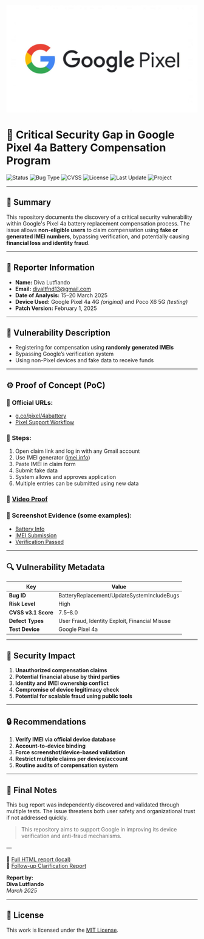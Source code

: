 <p align="center">
  <img src="./pxl.jpg" alt="Google Pixel Banner" width="600">
</p>


# 🔐 Critical Security Gap in Google Pixel 4a Battery Compensation Program

![Status](https://img.shields.io/badge/status-under%20review-yellow)
![Bug Type](https://img.shields.io/badge/type-security--bug-red)
![CVSS](https://img.shields.io/badge/CVSS-7.5--8.0-critical)
![License](https://img.shields.io/badge/license-MIT-blue)
![Last Update](https://img.shields.io/badge/last%20update-March%202025-brightgreen)
![Project](https://img.shields.io/badge/project-bug--report-orange)

---

## 🧾 Summary

This repository documents the discovery of a critical security vulnerability within Google's Pixel 4a battery replacement compensation process. The issue allows **non-eligible users** to claim compensation using **fake or generated IMEI numbers**, bypassing verification, and potentially causing **financial loss and identity fraud**.

---

## 👤 Reporter Information

- **Name:** Diva Lutfiando  
- **Email:** divaltfnd13@gmail.com  
- **Date of Analysis:** 15–20 March 2025  
- **Device Used:** Google Pixel 4a 4G *(original)* and Poco X6 5G *(testing)*  
- **Patch Version:** February 1, 2025  

---

## 🧪 Vulnerability Description

- Registering for compensation using **randomly generated IMEIs**
- Bypassing Google’s verification system
- Using non-Pixel devices and fake data to receive funds

---

## ⚙️ Proof of Concept (PoC)

### 🔗 Official URLs:
- [g.co/pixel/4abattery](https://g.co/pixel/4abattery)
- [Pixel Support Workflow](https://support.google.com/pixelphone/workflow/15642495)

### 🧪 Steps:

1. Open claim link and log in with any Gmail account  
2. Use IMEI generator ([imei.info](https://www.imei.info/imei-generator/))  
3. Paste IMEI in claim form  
4. Submit fake data  
5. System allows and approves application  
6. Multiple entries can be submitted using new data

### 🎥 [Video Proof](https://drive.google.com/file/d/10oYL0dQu_WuxrON4s7sDFkvb4BKTWzZX/view)

### 📸 Screenshot Evidence (some examples):
- [Battery Info](https://drive.google.com/file/d/1-n6gH-5tmeWsLpVmQ3i8Gmj9NlDwbD7M/view)
- [IMEI Submission](https://drive.google.com/file/d/10WSiljZYmnhUopk02H4FNgjfAeol1WwZ/view)
- [Verification Passed](https://drive.google.com/file/d/11CJWIes9I3Pyfvn6mgIbKa86RwFstjwr/view)

---

## 🔍 Vulnerability Metadata

| Key                | Value                                                      |
|--------------------|------------------------------------------------------------|
| **Bug ID**         | BatteryReplacement/UpdateSystemIncludeBugs                 |
| **Risk Level**     | High                                                       |
| **CVSS v3.1 Score**| 7.5–8.0                                                    |
| **Defect Types**   | User Fraud, Identity Exploit, Financial Misuse             |
| **Test Device**    | Google Pixel 4a         |

---

## 🚨 Security Impact

1. **Unauthorized compensation claims**
2. **Potential financial abuse by third parties**
3. **Identity and IMEI ownership conflict**
4. **Compromise of device legitimacy check**
5. **Potential for scalable fraud using public tools**

---

## 🔒 Recommendations

1. **Verify IMEI via official device database**
2. **Account-to-device binding**
3. **Force screenshot/device-based validation**
4. **Restrict multiple claims per device/account**
5. **Routine audits of compensation system**

---

## 📝 Final Notes

This bug report was independently discovered and validated through multiple tests. The issue threatens both user safety and organizational trust if not addressed quickly.

> This repository aims to support Google in improving its device verification and anti-fraud mechanisms.

—

📁 [Full HTML report (local)](./SecurityGapIdentificationResults_Pxl4a.html)  
📁 [Follow-up Clarification Report](./ReportDetails_SecurityGap.html)

**Report by:**  
**Diva Lutfiando**  
_March 2025_

---

## 📄 License

This work is licensed under the [MIT License](LICENSE).

